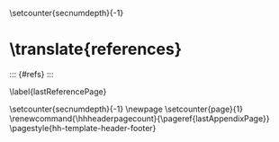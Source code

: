 
\setcounter{secnumdepth}{-1}
# \translate{references}

::: {#refs}
:::

\label{lastReferencePage}

\setcounter{secnumdepth}{-1}
\newpage
\setcounter{page}{1}
\renewcommand{\hhheaderpagecount}{\pageref{lastAppendixPage}}
\pagestyle{hh-template-header-footer}

